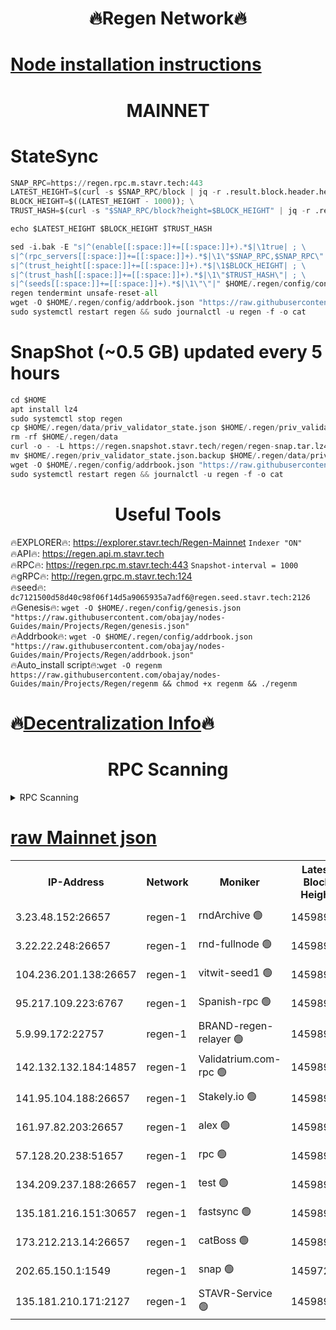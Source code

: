 <h1 align="center"> 🔥Regen Network🔥</h1>

[Node installation instructions](https://github.com/obajay/nodes-Guides/tree/main/Projects/Regen)
=
<h1 align="center"> MAINNET</h1>

# StateSync
```python
SNAP_RPC=https://regen.rpc.m.stavr.tech:443
LATEST_HEIGHT=$(curl -s $SNAP_RPC/block | jq -r .result.block.header.height); \
BLOCK_HEIGHT=$((LATEST_HEIGHT - 1000)); \
TRUST_HASH=$(curl -s "$SNAP_RPC/block?height=$BLOCK_HEIGHT" | jq -r .result.block_id.hash)

echo $LATEST_HEIGHT $BLOCK_HEIGHT $TRUST_HASH

sed -i.bak -E "s|^(enable[[:space:]]+=[[:space:]]+).*$|\1true| ; \
s|^(rpc_servers[[:space:]]+=[[:space:]]+).*$|\1\"$SNAP_RPC,$SNAP_RPC\"| ; \
s|^(trust_height[[:space:]]+=[[:space:]]+).*$|\1$BLOCK_HEIGHT| ; \
s|^(trust_hash[[:space:]]+=[[:space:]]+).*$|\1\"$TRUST_HASH\"| ; \
s|^(seeds[[:space:]]+=[[:space:]]+).*$|\1\"\"|" $HOME/.regen/config/config.toml
regen tendermint unsafe-reset-all
wget -O $HOME/.regen/config/addrbook.json "https://raw.githubusercontent.com/obajay/nodes-Guides/main/Projects/Regen/addrbook.json"
sudo systemctl restart regen && sudo journalctl -u regen -f -o cat
```
# SnapShot (~0.5 GB) updated every 5 hours
```python
cd $HOME
apt install lz4
sudo systemctl stop regen
cp $HOME/.regen/data/priv_validator_state.json $HOME/.regen/priv_validator_state.json.backup
rm -rf $HOME/.regen/data
curl -o - -L https://regen.snapshot.stavr.tech/regen/regen-snap.tar.lz4 | lz4 -c -d - | tar -x -C $HOME/.regen --strip-components 2
mv $HOME/.regen/priv_validator_state.json.backup $HOME/.regen/data/priv_validator_state.json
wget -O $HOME/.regen/config/addrbook.json "https://raw.githubusercontent.com/obajay/nodes-Guides/main/Projects/Regen/addrbook.json"
sudo systemctl restart regen && journalctl -u regen -f -o cat
```

 <h1 align="center"> Useful Tools</h1>

🔥EXPLORER🔥:     https://explorer.stavr.tech/Regen-Mainnet        `Indexer "ON"` \
🔥API🔥:          https://regen.api.m.stavr.tech \
🔥RPC🔥:          https://regen.rpc.m.stavr.tech:443              `Snapshot-interval = 1000` \
🔥gRPC🔥:         http://regen.grpc.m.stavr.tech:124 \
🔥seed🔥:      `dc7121500d58d40c98f06f14d5a9065935a7adf6@regen.seed.stavr.tech:2126` \
🔥Genesis🔥:   `wget -O $HOME/.regen/config/genesis.json "https://raw.githubusercontent.com/obajay/nodes-Guides/main/Projects/Regen/genesis.json"` \
🔥Addrbook🔥:  `wget -O $HOME/.regen/config/addrbook.json "https://raw.githubusercontent.com/obajay/nodes-Guides/main/Projects/Regen/addrbook.json"` \
🔥Auto_install script🔥:`wget -O regenm https://raw.githubusercontent.com/obajay/nodes-Guides/main/Projects/Regen/regenm && chmod +x regenm && ./regenm`

🔥[Decentralization Info](https://github.com/obajay/StateSync-snapshots/tree/main/Projects/Regen/Decentralization)🔥
=
<h1 align="center"> RPC Scanning</h1>

<details>
<summary>RPC Scanning</summary>

<h2 align="center"> We scan nodes in real time every 4 hours. And we provide the final result of RPC endpoints.
We cannot influence the operation of these nodes in any way. </h2>


```python
If Voting Power is higher than 0 --> then the Node is a validator of the network and may be subject to attack and be a potential threat to the chain.
```
```python
We marked such validators with a red symbol
```

</details>

[raw Mainnet json](https://rpc-check.regenm.stavr.tech/regenm/rpc-regenm-result.json)
=


<table><tr><th>IP-Address</th><th>Network</th><th>Moniker</th><th>Latest Block Height</th><th>Earliest Block Height</th><th>Catching Up</th><th>Tx Index</th><th>Voting Power</th><th>Scan Time</th></tr><tr><td>3.23.48.152:26657</td><td>regen-1</td><td>rndArchive 🟢</td><td>14598923</td><td>1</td><td>False</td><td>on</td><td>0</td><td>2024-02-08T04:24:05.408582138UTC</td></tr><tr><td>3.22.22.248:26657</td><td>regen-1</td><td>rnd-fullnode 🟢</td><td>14598922</td><td>4134001</td><td>False</td><td>on</td><td>0</td><td>2024-02-08T04:24:02.646193676UTC</td></tr><tr><td>104.236.201.138:26657</td><td>regen-1</td><td>vitwit-seed1 🟢</td><td>14598918</td><td>8943001</td><td>False</td><td>on</td><td>0</td><td>2024-02-08T04:23:36.844015166UTC</td></tr><tr><td>95.217.109.223:6767</td><td>regen-1</td><td>Spanish-rpc 🟢</td><td>14598926</td><td>10068001</td><td>False</td><td>on</td><td>0</td><td>2024-02-08T04:24:23.739445621UTC</td></tr><tr><td>5.9.99.172:22757</td><td>regen-1</td><td>BRAND-regen-relayer 🟢</td><td>14598926</td><td>10782501</td><td>False</td><td>on</td><td>0</td><td>2024-02-08T04:24:24.259516345UTC</td></tr><tr><td>142.132.132.184:14857</td><td>regen-1</td><td>Validatrium.com-rpc 🟢</td><td>14598926</td><td>11175001</td><td>False</td><td>on</td><td>0</td><td>2024-02-08T04:24:24.011378362UTC</td></tr><tr><td>141.95.104.188:26657</td><td>regen-1</td><td>Stakely.io 🟢</td><td>14598921</td><td>13442501</td><td>False</td><td>on</td><td>0</td><td>2024-02-08T04:23:55.729807344UTC</td></tr><tr><td>161.97.82.203:26657</td><td>regen-1</td><td>alex 🟢</td><td>14598924</td><td>13992001</td><td>False</td><td>on</td><td>0</td><td>2024-02-08T04:24:10.748704592UTC</td></tr><tr><td>57.128.20.238:51657</td><td>regen-1</td><td>rpc 🟢</td><td>14598925</td><td>13992001</td><td>False</td><td>on</td><td>0</td><td>2024-02-08T04:24:17.127037824UTC</td></tr><tr><td>134.209.237.188:26657</td><td>regen-1</td><td>test 🟢</td><td>14598927</td><td>13992001</td><td>False</td><td>on</td><td>0</td><td>2024-02-08T04:24:32.814511121UTC</td></tr><tr><td>135.181.216.151:30657</td><td>regen-1</td><td>fastsync 🟢</td><td>14598923</td><td>14457001</td><td>False</td><td>off</td><td>0</td><td>2024-02-08T04:24:10.415317962UTC</td></tr><tr><td>173.212.213.14:26657</td><td>regen-1</td><td>catBoss 🟢</td><td>14598923</td><td>14577001</td><td>False</td><td>on</td><td>0</td><td>2024-02-08T04:24:05.723994161UTC</td></tr><tr><td>202.65.150.1:1549</td><td>regen-1</td><td>snap 🟢</td><td>14597241</td><td>14596222</td><td>False</td><td>on</td><td>0</td><td>2024-02-08T04:25:06.882919334UTC</td></tr><tr><td>135.181.210.171:2127</td><td>regen-1</td><td>STAVR-Service 🟢</td><td>14598930</td><td>14596501</td><td>False</td><td>on</td><td>0</td><td>2024-02-08T04:24:47.541137017UTC</td></tr></table>